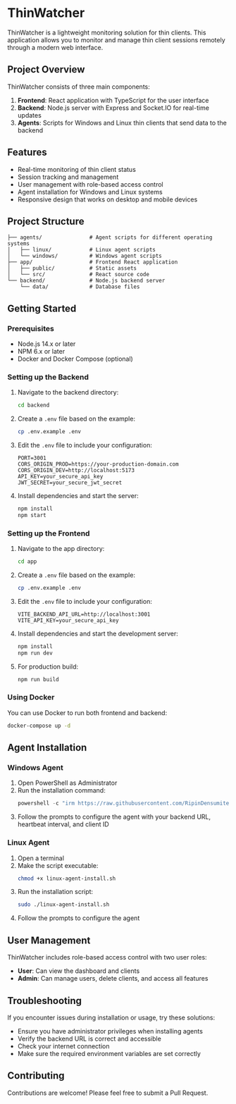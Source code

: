# ThinWatcher

ThinWatcher is a lightweight monitoring solution for thin clients. This application allows you to monitor and manage thin client sessions remotely through a modern web interface.

## Project Overview

ThinWatcher consists of three main components:

1. **Frontend**: React application with TypeScript for the user interface
2. **Backend**: Node.js server with Express and Socket.IO for real-time updates
3. **Agents**: Scripts for Windows and Linux thin clients that send data to the backend

## Features

- Real-time monitoring of thin client status
- Session tracking and management 
- User management with role-based access control
- Agent installation for Windows and Linux systems
- Responsive design that works on desktop and mobile devices

## Project Structure

```
├── agents/               # Agent scripts for different operating systems
│   ├── linux/            # Linux agent scripts
│   └── windows/          # Windows agent scripts
├── app/                  # Frontend React application
│   ├── public/           # Static assets
│   └── src/              # React source code
└── backend/              # Node.js backend server
    └── data/             # Database files
```

## Getting Started

### Prerequisites

- Node.js 14.x or later
- NPM 6.x or later
- Docker and Docker Compose (optional)

### Setting up the Backend

1. Navigate to the backend directory:
   ```bash
   cd backend
   ```

2. Create a `.env` file based on the example:
   ```bash
   cp .env.example .env
   ```

3. Edit the `.env` file to include your configuration:
   ```env
   PORT=3001
   CORS_ORIGIN_PROD=https://your-production-domain.com
   CORS_ORIGIN_DEV=http://localhost:5173
   API_KEY=your_secure_api_key
   JWT_SECRET=your_secure_jwt_secret
   ```

4. Install dependencies and start the server:
   ```bash
   npm install
   npm start
   ```

### Setting up the Frontend

1. Navigate to the app directory:
   ```bash
   cd app
   ```

2. Create a `.env` file based on the example:
   ```bash
   cp .env.example .env
   ```

3. Edit the `.env` file to include your configuration:
   ```env
   VITE_BACKEND_API_URL=http://localhost:3001
   VITE_API_KEY=your_secure_api_key
   ```

4. Install dependencies and start the development server:
   ```bash
   npm install
   npm run dev
   ```

5. For production build:
   ```bash
   npm run build
   ```

### Using Docker

You can use Docker to run both frontend and backend:

```bash
docker-compose up -d
```

## Agent Installation

### Windows Agent

1. Open PowerShell as Administrator
2. Run the installation command:
   ```powershell
   powershell -c "irm https://raw.githubusercontent.com/RipinDensumite/thinwatcher/main/agents/windows/thinwatcher.ps1 | iex"
   ```
3. Follow the prompts to configure the agent with your backend URL, heartbeat interval, and client ID

### Linux Agent

1. Open a terminal
2. Make the script executable:
   ```bash
   chmod +x linux-agent-install.sh
   ```
3. Run the installation script:
   ```bash
   sudo ./linux-agent-install.sh
   ```
4. Follow the prompts to configure the agent

## User Management

ThinWatcher includes role-based access control with two user roles:

- **User**: Can view the dashboard and clients
- **Admin**: Can manage users, delete clients, and access all features

## Troubleshooting

If you encounter issues during installation or usage, try these solutions:

- Ensure you have administrator privileges when installing agents
- Verify the backend URL is correct and accessible
- Check your internet connection
- Make sure the required environment variables are set correctly

## Contributing

Contributions are welcome! Please feel free to submit a Pull Request.
